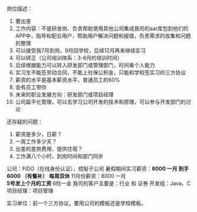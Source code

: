 岗位描述：

1. 要出差
2. 工作内容：不是研发岗、负责帮助使用其他公司集成我司的aar库包到他们的APP中，指导和配合用户，帮助用户解决问题和报错，负责需求的收集和问题的整理
3. 可以接受我7月到岗，9月回学校，后续12月再来继续实习
4. 可以转正（公司培训体系：3-6月的培训时间）
5. 后续根据能力可以转入研发部门或管理部门，时间看个人能力
6. 实习生不能签劳动合同，不能上社保公积金，只能和学校签实习的三方协议
7. 薪资的水平是基本薪资水平，普通员工的60%
8. 会有员工带你
9. 未来的职业发展方向：研发部门或项目经理
10. 公司扁平化管理，可以去学习公司开发的技术和原理，可以参与开发部门的讨论

还存疑的问题：

1. 薪资是多少，日薪？
2. 一周工作多少天？
3. 出差的差旅费用、提供住宿？
4. 工作满八个小时，到岗时间和部门同步  

公司：FIDO（在线身份认证），控股子公司
暑假期间实习薪资：**6000    一月    到手6000  （有餐补）**
**每周双休**
11月份薪资：8000   一月   
**5号发上个月的工资**
6险一金
我司的客户主要是：行业  和  证券
开发组：Java、C  
项目经理：项目管理

实习单位：前一个三方协议。要用公司的模板还是学校模板。
